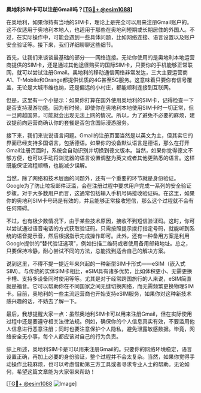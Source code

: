 **奥地利SIM卡可以注册Gmail吗？[[TG💪+ @esim1088](https://t.me/s/esim1088)]**

在奥地利，如果你持有当地的SIM卡，理论上是完全可以用来注册Gmail账户的。这不仅适用于奥地利本地人，也适用于那些在奥地利短期或长期居住的外国人。不过，在实际操作中，可能会遇到一些具体问题，比如网络连接、语言设置以及账户安全验证等。接下来，我们详细聊聊这些细节。

首先，让我们来谈谈最基础的部分——网络连接。无论你使用的是奥地利本地运营商提供的SIM卡，还是通过其他途径购买的国际SIM卡，只要你的手机能够正常联网，就可以尝试注册Gmail。奥地利的移动通信网络非常发达，三大主要运营商A1、T-Mobile和Orange都提供优质的4G甚至5G服务。这意味着只要你有信号覆盖，无论是大城市维也纳，还是偏远的小村庄，都能顺利连接到互联网。

但是，这里有一个小提示：如果你打算在国外使用奥地利的SIM卡，记得检查一下是否支持漫游功能。因为有时候，即使你在奥地利本地使用SIM卡时一切正常，但一旦跨越国界，可能就会出现无法上网的情况。所以，为了避免不必要的麻烦，建议提前向运营商确认你的套餐是否包含国际漫游服务。

接下来，我们来说说语言问题。Gmail的注册页面当然是以英文为主，但其实它的界面已经支持多国语言，包括德语。如果你的设备默认语言是德语，那么在打开Gmail注册页面时，系统会自动识别并切换到德文版本。当然，如果你觉得德文不够方便，也可以手动将浏览器的语言设置调整为英文或者其他更熟悉的语言。这样既能保证流程顺畅，也能减少误解。

当然，除了网络和技术层面的问题外，还有一个重要的环节就是身份验证。Google为了防止垃圾邮件泛滥，会在注册过程中要求用户完成一系列的安全验证步骤。对于大多数用户而言，这通常包括输入手机号码接收验证码。在这里，如果你的奥地利SIM卡号码是有效的，并且能够正常接收短信，那么这个过程就不会有任何障碍。

不过，也有极少数情况下，由于某些技术原因，接收不到短信验证码。这时，你可以尝试通过语音电话的方式获取验证码。只需按照提示拨打指定号码，就能听到系统的语音提示音，然后根据指示完成操作即可。此外，还有一种备用方案是利用Google提供的“替代验证选项”，例如扫描二维码或者使用备用邮箱地址。总之，只要保持冷静，耐心尝试不同的方法，总能找到适合自己的解决方案。

说到这里，不得不提一提近年来兴起的一种新型SIM卡形式——eSIM（嵌入式SIM）。与传统的实体SIM卡相比，eSIM具有诸多优势，比如体积更小、无需更换卡槽、支持多设备同时使用等等。尤其是对于经常跨国旅行的人来说，eSIM简直就是福音。它可以帮助你在不同国家之间无缝切换网络，而无需频繁更换物理SIM卡。目前，奥地利的一些主流运营商也开始支持eSIM服务，如果你对这种新技术感兴趣的话，不妨去了解一下。

最后，我想提醒大家一点：虽然奥地利SIM卡可以用来注册Gmail，但在实际使用过程中还是要遵守相关法律法规。例如，确保你的个人信息真实有效，不要滥用他人信息进行恶意注册；同时也要注意保护个人隐私，避免泄露敏感数据。毕竟，网络安全无小事，每个人都应该对自己的行为负责。

综上所述，奥地利SIM卡是可以用来注册Gmail的。只要你的网络环境稳定，语言设置正确，再加上必要的身份验证，整个过程并不会太复杂。当然，如果你觉得手动操作比较麻烦，也可以考虑借助第三方工具或者寻求专业人士的帮助。无论如何，希望这篇文章能为大家带来帮助！

[[TG💪+ @esim1088](https://t.me/s/esim1088) ![Image](https://i.postimg.cc/4NQfJmqS/Snipaste-2025-05-13-00-14-12.png)]